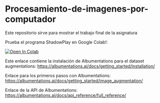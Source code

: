 # Procesamiento-de-imagenes-por-computador
Este repositorio sirve para mostrar el trabajo final de la asignatura

Prueba el programa ShadowPlay en Google Colab!:

<a target="_blank" href="https://colab.research.google.com/github/Master-Robotica-UC3M/Procesamiento-de-imagenes-por-computador.git">
  <img src="https://colab.research.google.com/assets/colab-badge.svg" alt="Open In Colab"/>
</a>

Este enlace contiene la instalación de Albumentations para el dataset augmentations:
https://albumentations.ai/docs/getting_started/installation/

Enlace para los primeros pasos con Albumentations:
https://albumentations.ai/docs/getting_started/image_augmentation/

Enlace de la API de Albumentations:
https://albumentations.ai/docs/api_reference/full_reference/
